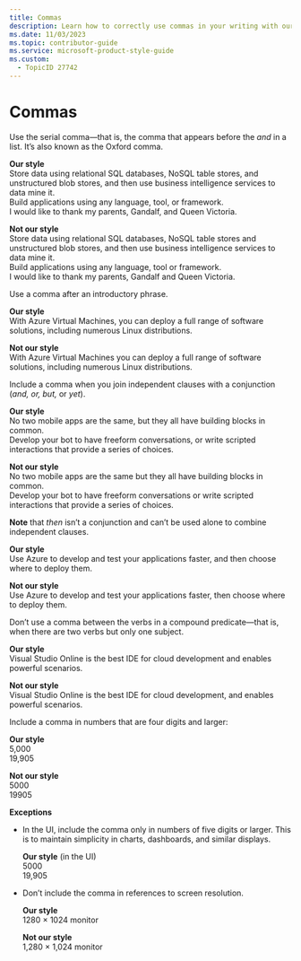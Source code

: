 ```yaml
---
title: Commas
description: Learn how to correctly use commas in your writing with our style guide. Understand the importance of the serial comma, proper placement after introductory phrases, and correct usage in numbers.
ms.date: 11/03/2023
ms.topic: contributor-guide
ms.service: microsoft-product-style-guide
ms.custom:
  - TopicID 27742
---
```



# Commas

Use the serial comma—that is, the comma that appears before the *and* in a list. It’s also known as the Oxford comma.  

**Our style**  
Store data using relational SQL databases, NoSQL table stores, and unstructured blob stores, and then use business intelligence services to data mine it.  
Build applications using any language, tool, or framework.  
I would like to thank my parents, Gandalf, and Queen Victoria.  

**Not our style**  
Store data using relational SQL databases, NoSQL table stores and unstructured blob stores, and then use business intelligence services to data mine it.  
Build applications using any language, tool or framework.  
I would like to thank my parents, Gandalf and Queen Victoria.  

Use a comma after an introductory phrase.  

**Our style**  
With Azure Virtual Machines, you can deploy a full range of software solutions, including numerous Linux distributions.  

**Not our style**  
With Azure Virtual Machines you can deploy a full range of software solutions, including numerous Linux distributions.  

Include a comma when you join independent clauses with a conjunction (*and, or, but,* or *yet*).  

**Our style**  
No two mobile apps are the same, but they all have building blocks in common.  
Develop your bot to have freeform conversations, or write scripted interactions that provide a series of choices.  

**Not our style**  
No two mobile apps are the same but they all have building blocks in common.  
Develop your bot to have freeform conversations or write scripted interactions that provide a series of choices.  

**Note** that *then* isn’t a conjunction and can’t be used alone to combine independent clauses.  

**Our style**  
Use Azure to develop and test your applications faster, and then choose where to deploy them.  

**Not our style**  
Use Azure to develop and test your applications faster, then choose where to deploy them.  

Don’t use a comma between the verbs in a compound predicate—that is, when there are two verbs but only one subject.  

**Our style**  
Visual Studio Online is the best IDE for cloud development and enables powerful scenarios.  

**Not our style**  
Visual Studio Online is the best IDE for cloud development, and enables powerful scenarios.  

Include a comma in numbers that are four digits and larger:  

**Our style**  
5,000  
19,905  

**Not our style**  
5000  
19905  

**Exceptions**  

- In the UI, include the comma only in numbers of five digits or larger. This is to maintain simplicity in charts, dashboards, and similar displays.  

  **Our style** (in the UI)  
  5000  
  19,905  

- Don’t include the comma in references to screen resolution.  

  **Our style**  
  1280 × 1024 monitor  

  **Not our style**  
  1,280 × 1,024 monitor  

